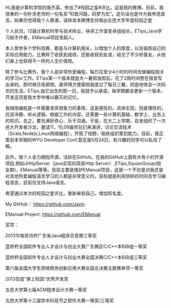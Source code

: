 Hi,我是计算机学院的唐杰英，参加了#校园之星#评比，这是我的微博。目前，我信奉的一句朴灵老师的一句名言“叩首问路，码梦为生”。这句话也是作为我参选宣言。如果你觉得我个人靠谱，请转发本微博支持我@五邑大学年度校园之星

个人状况，12届计算机科学与技术砖业，袂卓工作室安卓组组长，ETips,Java学习助手作者，EManual项目发起人。

本人曾参多个学科竞赛，都是与计算机相关，以增加个人的厚度，以及锻炼自己的实际应用能力。比赛除了收获到成绩，还能收获到友谊，结交了不少好基友，从他们身上也获得不一样的人生价值观。

除了参与比赛外，我个人是非常热爱编程，每日花至少4小时的时间去做编程相关的学习or工作。ETips第一个版本就是大一暑假放假后，花了2周时间憋在宿舍写出来的。那时候日夜颠倒，康师傅方便面陪我度过了每日三餐，彻底地体会一次码农的生活。ETips,由它出生的那一日，我就予以承诺，每学期都会更新一个版本，开发这货是我大学中难以磨灭的记忆。

我相信编程是一件需要发挥想象力的事情，这是感性的。具体实现，则是理性的，应该冷静、听从逻辑，根据工作的内容，还需要一些计算机基础、数学上、业务上的知识。总之，要充满好奇心、乐于沟通。于是，在大二上学期，自发组织了一次邑大开发者沙龙，邀请11，10,09届师兄们来演讲，讨论交流技术（Scala,Nodejs,Linux网络编程），开拓了视野，锻炼组织策划能力。目前，我正策划本学期的WYU Developer Conf,暂定是5月24日，有兴趣的同学可以私信了解。

此外，我个人全力拥抱开源，活跃在GitHub。在我的GitHub上面有大有小的开源项目,例如JHttpServer（java实现的简易Http Server）,ETips,SiyuanGroup(校友群)，EManual等等。目前主要是维护EManual项目，这是一个不仅是对我还是对其他热爱编程语言学习的人都是非常意义的，目标就是利用琐碎的时间去学习编程语言，目前仅支持Java语言。  

希望通过本次的校园之星评比，重新审视自己，增加知名度。

 
My GitHub： https://github.com/Jayin

EManual Project: https://github.com/EManual

奖项：

2013华南资讯杯广东省Java程序员竞赛三等奖

蓝桥杯全国软件专业人才设计与创业大赛广东赛区C/C++本科B组一等奖

蓝桥杯全国软件专业人才设计与创业大赛全国决赛C/C++本科B组三等奖

第六届全国大学生网络商务创新应用大赛全国总决赛主题赛单项一等奖

2013百度“掌上校园”优秀开发奖

五邑大学第七届ACM程序设计大赛一等奖

五邑大学第十三届学术科技节之软件大赛一等奖/三等奖












